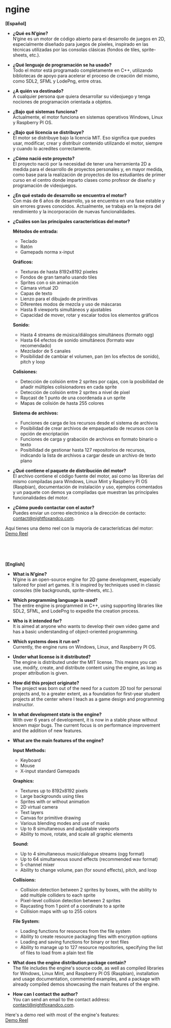 # ngine

**[Español]**

- **¿Qué es N’gine?**<br>
  N’gine es un motor de código abierto para el desarrollo de juegos en 2D, especialmente diseñado para juegos de píxeles, inspirado en las técnicas utilizadas por las consolas clásicas (fondos de tiles, sprite-sheets, etc.).<br>

- **¿Qué lenguaje de programación se ha usado?**<br>
  Todo el motor está programado completamente en C++, utilizando bibliotecas de apoyo para acelerar el proceso de creación del mismo, como SDL2, SFML y LodePng, entre otras.<br>

- **¿A quién va destinado?**<br>
  A cualquier persona que quiera desarrollar su videojuego y tenga nociones de programación orientada a objetos.<br>

- **¿Bajo qué sistemas funciona?**<br>
  Actualmente, el motor funciona en sistemas operativos Windows, Linux y Raspberry PI OS.<br>

- **¿Bajo qué licencia se distribuye?**<br>
  El motor se distribuye bajo la licencia MIT. Eso significa que puedes usar, modificar, crear y distribuir contenido utilizando el motor, siempre y cuando lo acredites correctamente.<br>

- **¿Cómo nació este proyecto?**<br>
  El proyecto nació por la necesidad de tener una herramienta 2D a medida para el desarrollo de proyectos personales y, en mayor medida, como base para la realización de proyectos de los estudiantes de primer curso en el centro donde imparto clases como profesor de diseño y programación de videojuegos.<br>

- **¿En qué estado de desarrollo se encuentra el motor?**<br>
  Con más de 6 años de desarrollo, ya se encuentra en una fase estable y sin errores graves conocidos. Actualmente, se trabaja en la mejora del rendimiento y la incorporación de nuevas funcionalidades.<br>

- **¿Cuáles son las principales características del motor?**<br>

  **Métodos de entrada:**<br>
   - Teclado<br>
   - Ratón<br>
   - Gamepads norma x-input<br>
   
  **Gráficos:**<br>
   - Texturas de hasta 8192x8192 píxeles<br>
   - Fondos de gran tamaño usando tiles<br>
   - Sprites con o sin animación<br>
   - Cámara virtual 2D<br>
   - Capas de texto<br>
   - Lienzo para el dibujado de primitivas<br>
   - Diferentes modos de mezcla y uso de máscaras<br>
   - Hasta 8 viewports simultáneos y ajustables<br>
   - Capacidad de mover, rotar y escalar todos los elementos gráficos<br>
   
  **Sonido:**<br>
   - Hasta 4 streams de música/diálogos simultáneos (formato ogg)<br>
   - Hasta 64 efectos de sonido simultáneos (formato wav recomendado)<br>
   - Mezclador de 5 canales<br>
   - Posibilidad de cambiar el volumen, pan (en los efectos de sonido), pitch y loop<br>
   
  **Colisiones:**<br>
   - Detección de colisión entre 2 sprites por cajas, con la posibilidad de añadir múltiples colisionadores en cada sprite<br>
   - Detección de colisión entre 2 sprites a nivel de píxel<br>
   - Raycast de 1 punto de una coordenada a un sprite<br>
   - Mapas de colisión de hasta 255 colores<br>
   
  **Sistema de archivos:**<br>
   - Funciones de carga de los recursos desde el sistema de archivos<br>
   - Posibilidad de crear archivos de empaquetado de recursos con la opción de encriptación<br>
   - Funciones de carga y grabación de archivos en formato binario o texto<br>
   - Posibilidad de gestionar hasta 127 repositorios de recursos, indicando la lista de archivos a cargar desde un archivo de texto plano<br>

- **¿Qué contiene el paquete de distribución del motor?**<br>
  El archivo contiene el código fuente del motor, así como las librerías del mismo compiladas para Windows, Linux Mint y Raspberry PI OS (Raspbian), documentación de instalación y uso, ejemplos comentados y un paquete con demos ya compiladas que muestran las principales funcionalidades del motor.<br>

- **¿Cómo puedo contactar con el autor?**<br>
  Puedes enviar un correo electrónico a la dirección de contacto: contact@nightfoxandco.com.<br>

Aquí tienes una demo reel con la mayoría de características del motor:<br>
[Demo Reel](https://www.youtube.com/watch?v=kIcG9lp1oI0)
<br>

<br><br><br>

**[English]**

- **What is N’gine?**<br>
  N’gine is an open-source engine for 2D game development, especially tailored for pixel art games. It is inspired by techniques used in classic consoles (tile backgrounds, sprite-sheets, etc.).<br>

- **Which programming language is used?**<br>
  The entire engine is programmed in C++, using supporting libraries like SDL2, SFML, and LodePng to expedite the creation process.<br>

- **Who is it intended for?**<br>
  It is aimed at anyone who wants to develop their own video game and has a basic understanding of object-oriented programming.<br>

- **Which systems does it run on?**<br>
  Currently, the engine runs on Windows, Linux, and Raspberry PI OS.<br>

- **Under what license is it distributed?**<br>
  The engine is distributed under the MIT license. This means you can use, modify, create, and distribute content using the engine, as long as proper attribution is given.<br>

- **How did this project originate?**<br>
  The project was born out of the need for a custom 2D tool for personal projects and, to a greater extent, as a foundation for first-year student projects at the center where I teach as a game design and programming instructor.<br>

- **In what development state is the engine?**<br>
  With over 6 years of development, it is now in a stable phase without known major bugs. The current focus is on performance improvement and the addition of new features.<br>

- **What are the main features of the engine?**<br>

  **Input Methods:**<br>
   - Keyboard<br>
   - Mouse<br>
   - X-input standard Gamepads<br>
   
  **Graphics:**<br>
   - Textures up to 8192x8192 pixels<br>
   - Large backgrounds using tiles<br>
   - Sprites with or without animation<br>
   - 2D virtual camera<br>
   - Text layers<br>
   - Canvas for primitive drawing<br>
   - Various blending modes and use of masks<br>
   - Up to 8 simultaneous and adjustable viewports<br>
   - Ability to move, rotate, and scale all graphic elements<br>
   
  **Sound:**<br>
   - Up to 4 simultaneous music/dialogue streams (ogg format)<br>
   - Up to 64 simultaneous sound effects (recommended wav format)<br>
   - 5-channel mixer<br>
   - Ability to change volume, pan (for sound effects), pitch, and loop<br>
   
  **Collisions:**<br>
   - Collision detection between 2 sprites by boxes, with the ability to add multiple colliders to each sprite<br>
   - Pixel-level collision detection between 2 sprites<br>
   - Raycasting from 1 point of a coordinate to a sprite<br>
   - Collision maps with up to 255 colors<br>
   
  **File System:**<br>
   - Loading functions for resources from the file system<br>
   - Ability to create resource packaging files with encryption options<br>
   - Loading and saving functions for binary or text files<br>
   - Ability to manage up to 127 resource repositories, specifying the list of files to load from a plain text file<br>

- **What does the engine distribution package contain?**<br>
  The file includes the engine's source code, as well as compiled libraries for Windows, Linux Mint, and Raspberry PI OS (Raspbian), installation and usage documentation, commented examples, and a package with already compiled demos showcasing the main features of the engine.<br>

- **How can I contact the author?**<br>
  You can send an email to the contact address: contact@nightfoxandco.com.<br>

Here's a demo reel with most of the engine's features:<br>
[Demo Reel](https://www.youtube.com/watch?v=kIcG9lp1oI0)
<br>
